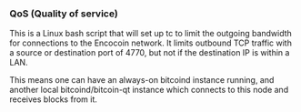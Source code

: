 ### QoS (Quality of service) ###

This is a Linux bash script that will set up tc to limit the outgoing bandwidth for connections to the Encocoin network. It limits outbound TCP traffic with a source or destination port of 4770, but not if the destination IP is within a LAN.

This means one can have an always-on bitcoind instance running, and another local bitcoind/bitcoin-qt instance which connects to this node and receives blocks from it.
